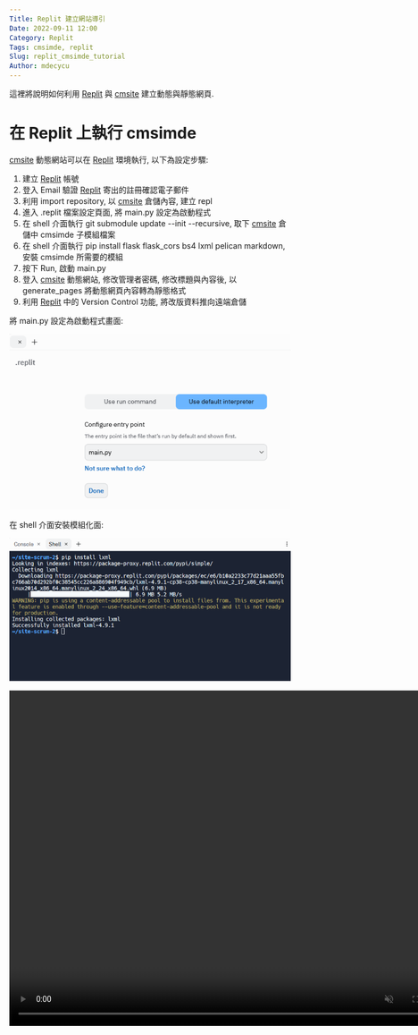 ```yaml
---
Title: Replit 建立網站導引
Date: 2022-09-11 12:00
Category: Replit
Tags: cmsimde, replit
Slug: replit_cmsimde_tutorial
Author: mdecycu
---
```


這裡將說明如何利用 [Replit] 與 [cmsite] 建立動態與靜態網頁.

<!-- PELICAN_END_SUMMARY -->

在 Replit 上執行 cmsimde
====
[Replit]: https://replit.com
[cmsite]: https://github.com/mdecycu/cmsite

[cmsite] 動態網站可以在 [Replit] 環境執行, 以下為設定步驟:

1. 建立 [Replit] 帳號
2. 登入 Email 驗證 [Replit] 寄出的註冊確認電子郵件
3. 利用 import repository, 以 [cmsite] 倉儲內容, 建立 repl
4. 進入 .replit 檔案設定頁面, 將 main.py 設定為啟動程式
5. 在 shell 介面執行 git submodule update --init --recursive, 取下 [cmsite] 倉儲中 cmsimde 子模組檔案
6. 在 shell 介面執行 pip install flask flask_cors bs4 lxml pelican markdown, 安裝 cmsimde 所需要的模組
7. 按下 Run, 啟動 main.py
8. 登入 [cmsite] 動態網站, 修改管理者密碼, 修改標題與內容後, 以 generate_pages 將動態網頁內容轉為靜態格式
9. 利用 [Replit] 中的 Version Control 功能, 將改版資料推向遠端倉儲

將 main.py 設定為啟動程式畫面:

<img src="./../images/replit_start_with_main_py.png" width="800"></img>

在 shell 介面安裝模組化面:

<img src="./../images/replit_pip_install_lxml.png" width="800"></img>

<script>
var winkVideoData_replit1 = {
  dataVersion: 1,
  frameRate: 10,
  buttonFrameLength: 5,
  buttonFrameOffset: 2,
  frameStops: {
  },
};
</script>
</p>
<!-- 接下來將 mp4 檔案從 downloads 目錄取出 -->
<div class="winkVideoContainerClass"><video autoplay="autoplay" class="winkVideoClass" controls="controls" data-dirname="./../cmsimde/static" data-varname="winkVideoData_replit1" height="600" muted="true" width="800">
<source src="./../downloads/replit/cmsimde_site_on_replit_for_scrum3.mp4" type="video/mp4"/></video>
</div>

